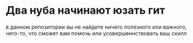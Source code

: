 # Два нуба начинают юзать гит
в данном репозитории вы не найдете ничего полезного или важного, чего-то, что сможет вам помочь или усовершеннствовать ваш скилл
